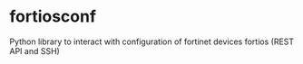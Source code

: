 # fortiosconf
Python library to interact with configuration of fortinet devices fortios (REST API and SSH)
